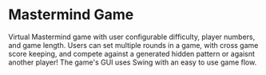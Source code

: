 # Mastermind Game

Virtual Mastermind game with user configurable difficulty, player numbers, and game length. Users can set multiple rounds in a game, with cross game score keeping, and compete against a generated hidden pattern or agaisnt another player! The game's GUI uses Swing with an easy to use game flow.


